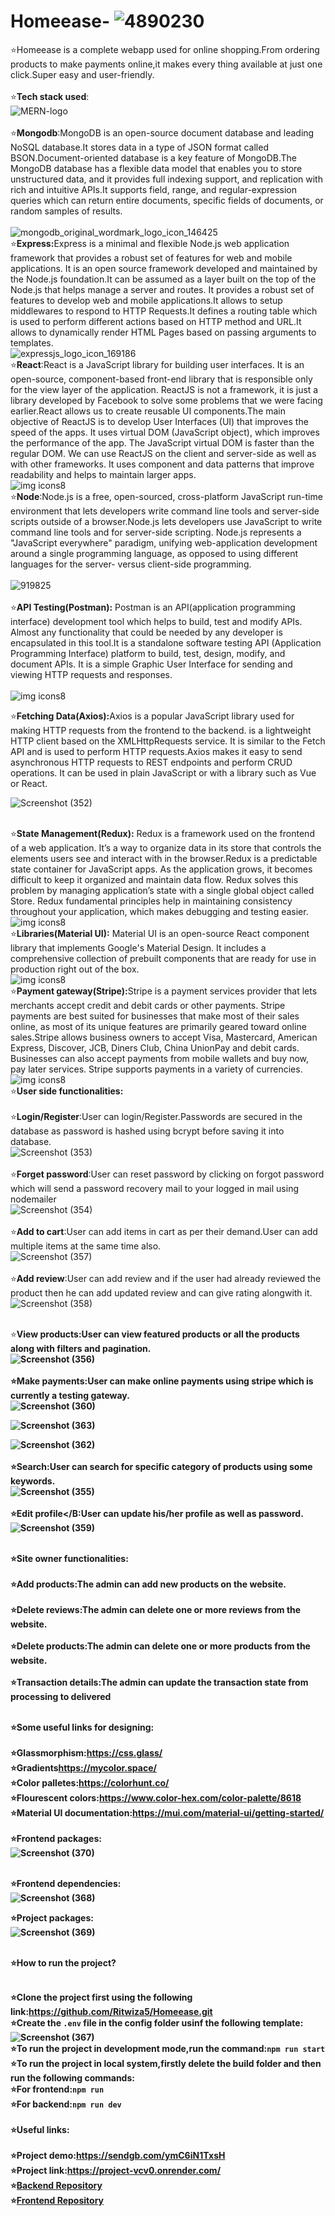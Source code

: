 # Homeease-  ![4890230](https://github.com/Ritwiza5/Homeease/assets/106557993/7d948d22-c4f8-4d85-92f0-e90db6dab401)
⭐Homeease is a complete webapp used for online shopping.From ordering products to make payments online,it makes every thing available at just one click.Super easy and user-friendly.<br>
<br>⭐<b>Tech stack used</b>: <br>
![MERN-logo](https://github.com/Ritwiza5/Homeease/assets/106557993/a1cff717-912f-4190-95f5-d717c70982a7)<br>
    <br> ⭐<b>Mongodb</b>:MongoDB is an open-source document database and leading NoSQL database.It stores data in a type of JSON format called BSON.Document-oriented database is a key feature of MongoDB.The MongoDB database has a flexible data model that enables you to store unstructured data, and  it provides full indexing support, and replication with rich and intuitive APIs.It supports field, range, and regular-expression queries which can return entire documents, specific fields of documents, or random samples of results.<br>
    <br> 
![mongodb_original_wordmark_logo_icon_146425](https://github.com/Ritwiza5/Homeease/assets/106557993/d843d71b-427c-4eee-8846-bb07d452b69d)
<br>⭐<b>Express:</b>Express is a minimal and flexible Node.js web application framework that provides a robust set of features for web and mobile applications. It is an open source framework developed and maintained by the Node.js foundation.It can be assumed as a layer built on the top of the Node.js that helps manage a server and routes. It provides a robust set of features to develop web and mobile applications.It allows to setup middlewares to respond to HTTP Requests.It defines a routing table which is used to perform different actions based on HTTP method and URL.It allows to dynamically render HTML Pages based on passing arguments to templates.<br>
![expressjs_logo_icon_169186](https://github.com/Ritwiza5/Homeease/assets/106557993/18eb7056-919f-4e06-9d07-438e102d4e75)
 <br>  ⭐<b>React</b>:React is a JavaScript library for building user interfaces. It is an open-source, component-based front-end library that is responsible only for the view layer of the application. ReactJS is not a framework, it is just a library developed by Facebook to solve some problems that we were facing earlier.React allows us to create reusable UI components.The main objective of ReactJS is to develop User Interfaces (UI) that improves the speed of the apps. It uses virtual DOM (JavaScript object), which improves the performance of the app. The JavaScript virtual DOM is faster than the regular DOM. We can use ReactJS on the client and server-side as well as with other frameworks. It uses component and data patterns that improve readability and helps to maintain larger apps.<br>
 ![img icons8](https://github.com/Ritwiza5/Homeease/assets/106557993/4b4bc0db-5ff8-4118-a990-94cb8e70dce8) 
    <br>⭐<b>Node</b>:Node.js is a free, open-sourced, cross-platform JavaScript run-time environment that lets developers write command line tools and server-side scripts outside of a browser.Node.js lets developers use JavaScript to write command line tools and for server-side scripting. Node.js represents a "JavaScript everywhere" paradigm, unifying web-application development around a single programming language, as opposed to using different languages for the server- versus client-side programming.<br><br>
![919825](https://github.com/Ritwiza5/Homeease/assets/106557993/8aef4cf5-8ae4-4cf1-8339-adbc514b4eb0)<br>
<br>⭐<b>API Testing(Postman):</b>  Postman is an API(application programming interface) development tool which helps to build, test and modify APIs. Almost any functionality that could be needed by any developer is encapsulated in this tool.It is a standalone software testing API (Application Programming Interface) platform to build, test, design, modify, and document APIs. It is a simple Graphic User Interface for sending and viewing HTTP requests and responses.<br>
<br>![img icons8](https://github.com/Ritwiza5/Homeease/assets/106557993/c68cc3e1-1c1e-4e41-87e0-a322b775e4a2)

⭐<b>Fetching Data(Axios):</b>Axios is a popular JavaScript library used for making HTTP requests from the frontend to the backend. is a lightweight HTTP client based on the XMLHttpRequests service. It is similar to the Fetch API and is used to perform HTTP requests.Axios makes it easy to send asynchronous HTTP requests to REST endpoints and perform CRUD operations. It can be used in plain JavaScript or with a library such as Vue or React.<br>

![Screenshot (352)](https://github.com/Ritwiza5/Homeease/assets/106557993/58a67863-1099-450f-8258-063826d94628)




<br>⭐<b>State Management(Redux):</b> Redux is a framework used on the frontend of a web application. It’s a way to organize data in its store that controls the elements users see and interact with in the browser.Redux is a predictable state container for JavaScript apps. As the application grows, it becomes difficult to keep it organized and maintain data flow. Redux solves this problem by managing application’s state with a single global object called Store. Redux fundamental principles help in maintaining consistency throughout your application, which makes debugging and testing easier.<br>
![img icons8](https://github.com/Ritwiza5/Homeease/assets/106557993/ff43b729-b57f-49f4-8e60-5dff41b88126)
<br>⭐<b>Libraries(Material UI):</b> Material UI is an open-source React component library that implements Google's Material Design. It includes a comprehensive collection of prebuilt components that are ready for use in production right out of the box.<br>
![img icons8](https://github.com/Ritwiza5/Homeease/assets/106557993/fa397466-30d6-4d3a-81bd-b6e234da5396)
<br>⭐<b>Payment gateway(Stripe):</b>Stripe is a payment services provider that lets merchants accept credit and debit cards or other payments. Stripe payments are best suited for businesses that make most of their sales online, as most of its unique features are primarily geared toward online sales.Stripe allows business owners to accept Visa, Mastercard, American Express, Discover, JCB, Diners Club, China UnionPay and debit cards. Businesses can also accept payments from mobile wallets and buy now, pay later services. Stripe supports payments in a variety of currencies. <br>
![img icons8](https://github.com/Ritwiza5/Homeease/assets/106557993/ffbb6d57-8d11-470d-9436-77950e63dbea)
<br>⭐<b>User side functionalities:</b><br>
 <br>    ⭐<b>Login/Register</b>:User can login/Register.Passwords are secured in the database as password is hashed using bcrypt before saving it into database.<br>
     ![Screenshot (353)](https://github.com/Ritwiza5/Homeease/assets/106557993/740670d5-0392-4526-87ad-ad92a8c2956a)<br>
 <br> ⭐<b>Forget password</b>:User can reset password by clicking on forgot password which will send a password recovery mail to your logged in mail using nodemailer<br>
     ![Screenshot (354)](https://github.com/Ritwiza5/Homeease/assets/106557993/781a03b4-4dfc-40db-8526-d3c4050dea17)<br>
    <br> ⭐<b>Add to cart</b>:User can add items in cart as per their demand.User can add multiple items at the same time also.<br>
    ![Screenshot (357)](https://github.com/Ritwiza5/Homeease/assets/106557993/9a40d76e-aa83-4ab2-8543-efb9d0a939ab)<br>
    <br> ⭐<b>Add review</b>:User can add review and if the user had already reviewed the product then he can add updated review and can give rating alongwith it. </br>
    ![Screenshot (358)](https://github.com/Ritwiza5/Homeease/assets/106557993/eabcd81a-a555-49eb-80c2-c74db1654729)<br>

<br> ⭐<b>View products<b>:User can view featured products or all the products along with filters and pagination.<br>
![Screenshot (356)](https://github.com/Ritwiza5/Homeease/assets/106557993/f22c49ef-ca9e-45e7-ad80-ca46487c783c)<br>
    <br> ⭐<b>Make payments</b>:User can make online payments using stripe which is currently a testing gateway.<br>
   ![Screenshot (360)](https://github.com/Ritwiza5/Homeease/assets/106557993/93cf2bc7-d64f-4585-bdd0-88414fe56abf)<br>

![Screenshot (363)](https://github.com/Ritwiza5/Homeease/assets/106557993/7665f182-3c11-49df-92fd-ccb222890c7c)<br>

   ![Screenshot (362)](https://github.com/Ritwiza5/Homeease/assets/106557993/3a04d5cd-7b1c-42bc-8b8a-5d7acfde8703)<br>
     <br> ⭐<b>Search</b>:User can search for specific category of products using some keywords.<br>
      ![Screenshot (355)](https://github.com/Ritwiza5/Homeease/assets/106557993/de724e90-33a7-490c-a010-f5898b6b5659)<br>
    <br> ⭐<b>Edit profile</B:User can update his/her profile as well as password.<br>
  ![Screenshot (359)](https://github.com/Ritwiza5/Homeease/assets/106557993/baca421e-ce3d-432c-b000-c8836a6c358a)<br>
<br>
    
⭐<b>Site owner functionalities</b>:<br>
<br>⭐<b>Add products</b>:The admin can add new products on the website.<br>
<br>⭐<b>Delete reviews</b>:The admin can delete one or more reviews from the website.<br>
<br>⭐<b>Delete products</b>:The admin can delete one or more products from the website.<br>
<br>⭐<b>Transaction details</b>:The admin can update the transaction state from processing to delivered<br>

<br>⭐<b>Some useful links for designing</b>:<br>
<br>⭐<b>Glassmorphism</b>:https://css.glass/<br>
⭐<b>Gradients</b>https://mycolor.space/<br>
⭐<b>Color palletes</b>:https://colorhunt.co/<br>
⭐<b>Flourescent colors</b>:https://www.color-hex.com/color-palette/8618<br>
⭐<b>Material UI documentation</b>:https://mui.com/material-ui/getting-started/<br>
<br>⭐<b>Frontend packages</b>:<br>
![Screenshot (370)](https://github.com/Ritwiza5/Homeease/assets/106557993/377d1a8e-3e3b-4fd9-864d-12c29bb946fb)<br>

<br>⭐<b>Frontend dependencies</b>:<br>
![Screenshot (368)](https://github.com/Ritwiza5/Homeease/assets/106557993/1c277022-f6c3-4cbb-b0eb-f443d649e2d0)<br>

⭐<b>Project packages<b>:<br>
![Screenshot (369)](https://github.com/Ritwiza5/Homeease/assets/106557993/7aa3b92a-10ee-4a91-832f-be83f50f0cb6)<br>



<br>⭐<b>How to run the project?</b><br>

<br>⭐Clone the project first using the following link:https://github.com/Ritwiza5/Homeease.git<br>
⭐Create the `.env` file in the config folder usinf the following template:<br>
![Screenshot (367)](https://github.com/Ritwiza5/Homeease/assets/106557993/11c7af2e-ff3a-403d-8a1e-a9a97b9a3256)<br>
⭐To run the project in development mode,run the command:`npm run start`<br>
⭐To run the project in local system,firstly delete the build folder and then run the following commands:<br>
⭐For frontend:`npm run`<br>
⭐For backend:`npm run dev`<br>
<br>⭐<b>Useful links</b>:<br>
<br>⭐<b>Project demo</b>:https://sendgb.com/ymC6iN1TxsH<br>
⭐<b>Project link</b>:https://project-vcv0.onrender.com/<br>
⭐[Backend Repository](https://github.com/Ritwiza5/Homeease)<br>
⭐[Frontend Repository](https://github.com/Ritwiza5/Homeease/tree/master/frontend)<br>



